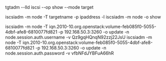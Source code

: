  tgtadm --lld iscsi --op show --mode target

 iscsiadm -m node -T targetname -p ipaddress -l
  iscsiadm -m node -o show

iscsiadm   -m node   -T   iqn.2010-10.org.openstack:volume-feb085f0-5055-4dbf-afe8-6810077fd821   -p 192.168.50.3:3260   -o update  -n node.session.auth.username -v Qz9gqHQnqN92zzj22JsU
iscsiadm   -m node   -T   iqn.2010-10.org.openstack:volume-feb085f0-5055-4dbf-afe8-6810077fd821   -p 192.168.50.3:3260   -o update  -n node.session.auth.password -v vfbNFdJYBFuA66hR